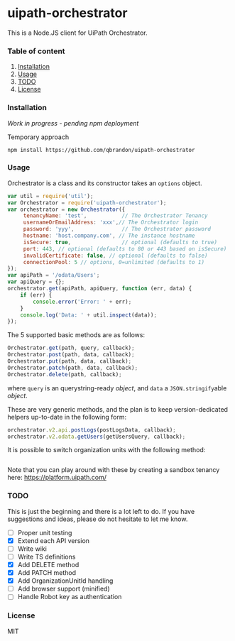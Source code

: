# uipath-orchestrator

This is a Node.JS client for UiPath Orchestrator.

### Table of content

1. [Installation](#installation)
2. [Usage](#usage)
3. [TODO](#todo)
4. [License](#license)

### Installation

*Work in progress - pending npm deployment*

Temporary approach

`npm install https://github.com/qbrandon/uipath-orchestrator`

### Usage

Orchestrator is a class and its constructor takes an `options` object.
```javascript
var util = require('util');
var Orchestrator = require('uipath-orchestrator');
var orchestrator = new Orchestrator({
     tenancyName: 'test',           // The Orchestrator Tenancy
     usernameOrEmailAddress: 'xxx',// The Orchestrator login
     password: 'yyy',               // The Orchestrator password
     hostname: 'host.company.com', // The instance hostname
     isSecure: true,                // optional (defaults to true)
     port: 443, // optional (defaults to 80 or 443 based on isSecure)
     invalidCertificate: false, // optional (defaults to false)
     connectionPool: 5 // options, 0=unlimited (defaults to 1)
});
var apiPath = '/odata/Users';
var apiQuery = {};
orchestrator.get(apiPath, apiQuery, function (err, data) {
    if (err) {
        console.error('Error: ' + err);
    }
    console.log('Data: ' + util.inspect(data));
});
```
The 5 supported basic methods are as follows:
```javascript
Orchestrator.get(path, query, callback);
Orchestrator.post(path, data, callback);
Orchestrator.put(path, data, callback);
Orchestrator.patch(path, data, callback);
Orchestrator.delete(path, callback);
```
where `query` is an querystring-ready *object*, and `data` a `JSON.stringify`able *object*.

These are very generic methods, and the plan is to keep version-dedicated helpers up-to-date in the following form:
```javascript
orchestrator.v2.api.postLogs(postLogsData, callback);
orchestrator.v2.odata.getUsers(getUsersQuery, callback);
``` 

It is possible to switch organization units with the following method:
```javascript

```

Note that you can play around with these by creating a sandbox tenancy here:
https://platform.uipath.com/

### TODO

This is just the beginning and there is a lot left to do.
If you have suggestions and ideas, please do not hesitate to let me know.
- [ ] Proper unit testing
- [X] Extend each API version
- [ ] Write wiki
- [ ] Write TS definitions
- [X] Add DELETE method
- [X] Add PATCH method
- [X] Add OrganizationUnitId handling
- [ ] Add browser support (minified)
- [ ] Handle Robot key as authentication

### License

MIT
